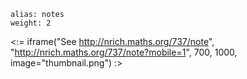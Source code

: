 ````
alias: notes
weight: 2
````

<:= iframe("See http://nrich.maths.org/737/note", "http://nrich.maths.org/737/note?mobile=1", 700, 1000, image="thumbnail.png") :>